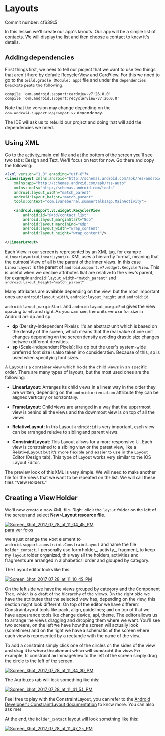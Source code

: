# Layouts

Commit number: 4f639c5

In this lesson we'll create our app's layouts. Our app will be a simple list of contacts. 
We will display the list and then choose a contact to know it's details.

## Adding dependencies
First things first, we need to tell our project that we want to use two things that aren't there by default:
RecyclerView and CardView. For this we nned to go to the `build.gradle (Module: app)` file and under the `dependencies`
brackets paste the following:

```
compile 'com.android.support:cardview-v7:26.0.0'
compile 'com.android.support:recyclerview-v7:26.0.0'
```

Note that the version may change depending on the `com.android.support:appcompat-v7` dependency.

The IDE will ask us to rebuild our project and doing that will add the dependencies we nned.

## Using XML
Go to the activity_main.xml file and at the bottom of the screen you'll see two tabs: Design and Text. 
We'll focus on text for now. Go there and copy the following:

```xml
<?xml version="1.0" encoding="utf-8"?>
<LinearLayout xmlns:android="http://schemas.android.com/apk/res/android"
    xmlns:app="http://schemas.android.com/apk/res-auto"
    xmlns:tools="http://schemas.android.com/tools"
    android:layout_width="match_parent"
    android:layout_height="match_parent"
    tools:context="com.ivanebernal.summertalksapp.MainActivity">

    <android.support.v7.widget.RecyclerView
        android:id="@+id/contact_list"
        android:layout_marginStart="8dp"
        android:layout_marginEnd="8dp"
        android:layout_width="wrap_content"
        android:layout_height="wrap_content"/>

</LinearLayout>
```

Each View in our screen is represented by an XML tag, for example `<LinearLayout><LinearLayout/>`. 
XML uses a hierarchy format, meaning that the outmost View of all is the parent of the inner views. In this case `LinearLayout`
is the parent of `android.support.v7.widget.RecyclerView`. This is useful when we declare attributes that are relative to
the view's parent, for example `android:layout_width="match_parent"` and `android:layout_height="match_parent"`

Many attributes are available depending on the view, but the most important ones are `android:layout_width`,
`android:layout_height` and `android:id`. 

`android:layout_marginStart` and `android:layout_marginEnd` gives the view spacing to left and right. As you can see, 
the units we use for size in Android are dp and sp.

* **dp** (Density-independent Pixels): it's an abstract unit which is based on the density of the screen, 
which means that the real value of one unit changes depending on the screen density avoiding drastic size changes between
different densities.
* **sp** (Scale-independent Pixels): like dp but the user's system-wide preferred font size is also taken into consideration.
Because of this, sp is used when specifying font sizes.

A Layout is a container view which holds the child views in an specific order. There are many types of layouts, but the most
used ones are the following:

* **LinearLayout**: Arranges its child views in a linear way in the order they are written, depending on the 
`android:orientation` attribute they can be aligned vertically or horizontally.

* **FrameLayout**: Child views are arranged in a way that the uppermost view is behind all the views and the downmost view is
on top of all the views.

* **RelativeLayout**: In this Layout `android:id` is very important, each view can be arranged relative to sibling and parent views.

* **ConstraintLayout**: This Layout allows for a more responsive UI. Each view is constrained to a sibling view or the
parent view, like a RelativeLayout but it's more flexible and easier to use in the Layout Editor (Design tab). This type of
Layout works very similar to the iOS Layout Editor.

The preview look of this XML is very simple. We will need to make another file for the views that we want to be repeated
on the list. We will call these files "View Holders."

## Creating a View Holder
We'll now create a new XML file. Right-click the `layout` folder on the left of the screen and select __New__>__Layout resource file__.

<a href="https://ibb.co/evHJpk"><img src="https://preview.ibb.co/jKNjUk/Screen_Shot_2017_07_28_at_11_04_45_PM.png" alt="Screen_Shot_2017_07_28_at_11_04_45_PM" border="0"></a><br /><a target='_blank' href='https://es.imgbb.com/'>para ver fotos</a><br />

We'll just change the Root element to `android.support.constraint.ConstraintLayout` and name the file `holder_contact`. 
I personally use form holder_<object>, activity_<name>, fragment_<name> to keep my `layout` folder organized, 
this way all the holders, activities and fragments are arranged in alphabetical order and grouped by category.

The Layout editor looks like this:

<a href="https://ibb.co/mghMaQ"><img src="https://preview.ibb.co/nDJuvQ/Screen_Shot_2017_07_28_at_11_10_45_PM.png" alt="Screen_Shot_2017_07_28_at_11_10_45_PM" border="0"></a><br />

On the left side we have the views grouped by category and the Component Tree, which is a draft of the hierarchy of the views.
On the right side we have the attributes that the selected view has, depending on the view, this section might look different.
On top of the editor we have different ConstrainLayout tools like pack, align, guidelines; and on top of that we have appearance
tools like change device, api, theme. The editor allows us to arrange the views dragging and dropping them where we want. You'll
see two screens, on the left we have how the screen will actually look (sometimes) and on the right we have a schematic of the
screen where each view is represented by a rectangle with the name of the view.

To add a constraint simply click one of the circles on the sides of the view and drag it to where the element which will constraint
the view. For example, to constraint an ImmageView to the left of the screen simply drag the circle to the left of the screen.

<a href="https://imgbb.com/"><img src="https://image.ibb.co/hy9ZvQ/Screen_Shot_2017_07_28_at_11_34_30_PM.png" alt="Screen_Shot_2017_07_28_at_11_34_30_PM" border="0"></a><br />

The Attributes tab will look something like this:

<a href="https://ibb.co/nmgTpk"><img src="https://image.ibb.co/n9qM9k/Screen_Shot_2017_07_28_at_11_41_54_PM.png" alt="Screen_Shot_2017_07_28_at_11_41_54_PM" border="0"></a>

Feel free to play with the ConstraintLayout, you can refer to the [Android Developer's ConstraintLayout documentation](https://developer.android.com/training/constraint-layout/index.html)
to know more. You can also ask me!

At the end, the `holder_contact` layout will look something like this:

<a href="https://imgbb.com/"><img src="https://image.ibb.co/kyvopk/Screen_Shot_2017_07_28_at_11_47_25_PM.png" alt="Screen_Shot_2017_07_28_at_11_47_25_PM" border="0"></a>
